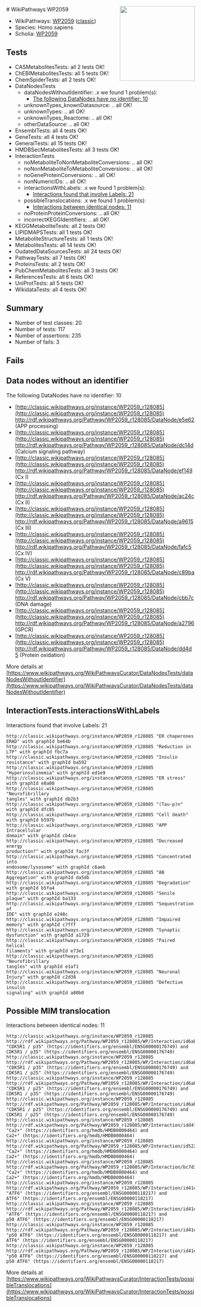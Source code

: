 <img style="float: right; width: 200px" src="https://upload.wikimedia.org/wikipedia/commons/thumb/8/83/Wplogo_with_text_500.png/640px-Wplogo_with_text_500.png" />
# WikiPathways WP2059

* WikiPathways: [WP2059](https://wikipathways.org/pathways/WP2059) ([classic](https://classic.wikipathways.org/instance/WP2059))
* Species: Homo sapiens
* Scholia: [WP2059](https://scholia.toolforge.org/wikipathways/WP2059)
## Tests
* CASMetabolitesTests: all 2 tests OK!
* ChEBIMetabolitesTests: all 5 tests OK!
* ChemSpiderTests: all 2 tests OK!
* DataNodesTests
    * dataNodesWithoutIdentifier: .x we found 1 problem(s):
        * [The following DataNodes have no identifier: 10](#8792c490)
    * unknownTypes_knownDatasource: .. all OK!
    * unknownTypes: .. all OK!
    * unknownTypes_Reactome: .. all OK!
    * otherDataSource: .. all OK!
* EnsemblTests: all 4 tests OK!
* GeneTests: all 4 tests OK!
* GeneralTests: all 15 tests OK!
* HMDBSecMetabolitesTests: all 3 tests OK!
* InteractionTests
    * noMetaboliteToNonMetaboliteConversions: .. all OK!
    * noNonMetaboliteToMetaboliteConversions: .. all OK!
    * noGeneProteinConversions: .. all OK!
    * nonNumericIDs: .. all OK!
    * interactionsWithLabels: .x we found 1 problem(s):
        * [Interactions found that involve Labels: 21](#fe97a8d8)
    * possibleTranslocations: .x we found 1 problem(s):
        * [Interactions between identical nodes: 11](#661ebeeb)
    * noProteinProteinConversions: .. all OK!
    * incorrectKEGGIdentifiers: .. all OK!
* KEGGMetaboliteTests: all 2 tests OK!
* LIPIDMAPSTests: all 1 tests OK!
* MetaboliteStructureTests: all 1 tests OK!
* MetabolitesTests: all 14 tests OK!
* OudatedDataSourcesTests: all 24 tests OK!
* PathwayTests: all 7 tests OK!
* ProteinsTests: all 2 tests OK!
* PubChemMetabolitesTests: all 3 tests OK!
* ReferencesTests: all 6 tests OK!
* UniProtTests: all 5 tests OK!
* WikidataTests: all 4 tests OK!


## Summary

* Number of test classes: 20
* Number of tests: 117
* Number of assertions: 235
* Number of fails: 3

## Fails

<a name="8792c490" />

## Data nodes without an identifier

The following DataNodes have no identifier: 10

* [http://classic.wikipathways.org/instance/WP2059_r128085](http://classic.wikipathways.org/instance/WP2059_r128085) http://rdf.wikipathways.org/Pathway/WP2059_r128085/DataNode/e5e62 (APP processing)
* [http://classic.wikipathways.org/instance/WP2059_r128085](http://classic.wikipathways.org/instance/WP2059_r128085) http://rdf.wikipathways.org/Pathway/WP2059_r128085/DataNode/dc14d (Calcium signaling 
pathway)
* [http://classic.wikipathways.org/instance/WP2059_r128085](http://classic.wikipathways.org/instance/WP2059_r128085) http://rdf.wikipathways.org/Pathway/WP2059_r128085/DataNode/ef149 (Cx I)
* [http://classic.wikipathways.org/instance/WP2059_r128085](http://classic.wikipathways.org/instance/WP2059_r128085) http://rdf.wikipathways.org/Pathway/WP2059_r128085/DataNode/ac24c (Cx II)
* [http://classic.wikipathways.org/instance/WP2059_r128085](http://classic.wikipathways.org/instance/WP2059_r128085) http://rdf.wikipathways.org/Pathway/WP2059_r128085/DataNode/a9615 (Cx III)
* [http://classic.wikipathways.org/instance/WP2059_r128085](http://classic.wikipathways.org/instance/WP2059_r128085) http://rdf.wikipathways.org/Pathway/WP2059_r128085/DataNode/fafc5 (Cx IV)
* [http://classic.wikipathways.org/instance/WP2059_r128085](http://classic.wikipathways.org/instance/WP2059_r128085) http://rdf.wikipathways.org/Pathway/WP2059_r128085/DataNode/c89ba (Cx V)
* [http://classic.wikipathways.org/instance/WP2059_r128085](http://classic.wikipathways.org/instance/WP2059_r128085) http://rdf.wikipathways.org/Pathway/WP2059_r128085/DataNode/cbb7c (DNA damage)
* [http://classic.wikipathways.org/instance/WP2059_r128085](http://classic.wikipathways.org/instance/WP2059_r128085) http://rdf.wikipathways.org/Pathway/WP2059_r128085/DataNode/a2796 (GPCR)
* [http://classic.wikipathways.org/instance/WP2059_r128085](http://classic.wikipathways.org/instance/WP2059_r128085) http://rdf.wikipathways.org/Pathway/WP2059_r128085/DataNode/dd4d5 (Protein oxidation)


More details at [https://www.wikipathways.org/WikiPathwaysCurator/DataNodesTests/dataNodesWithoutIdentifier](https://www.wikipathways.org/WikiPathwaysCurator/DataNodesTests/dataNodesWithoutIdentifier)

<a name="fe97a8d8" />

## InteractionTests.interactionsWithLabels

Interactions found that involve Labels: 21
```
http://classic.wikipathways.org/instance/WP2059_r128085 "ER chaperones
ERAD" with graphId be64b
http://classic.wikipathways.org/instance/WP2059_r128085 "Reduction in LTP" with graphId fbc7a
http://classic.wikipathways.org/instance/WP2059_r128085 "Insulin resistance" with graphId ba592
http://classic.wikipathways.org/instance/WP2059_r128085 "Hyperinsulinemia" with graphId ed1e9
http://classic.wikipathways.org/instance/WP2059_r128085 "ER stress" with graphId e8a08
http://classic.wikipathways.org/instance/WP2059_r128085 "Neurofibrillary 
tangles" with graphId db2b3
http://classic.wikipathways.org/instance/WP2059_r128085 "(Tau-p)n" with graphId dfc85
http://classic.wikipathways.org/instance/WP2059_r128085 "Cell death" with graphId b597b
http://classic.wikipathways.org/instance/WP2059_r128085 "APP Intracellular 
domain" with graphId cb4ce
http://classic.wikipathways.org/instance/WP2059_r128085 "Decreased energy 
production?" with graphId fac3f
http://classic.wikipathways.org/instance/WP2059_r128085 "Concentrated into
endosome/lysosome" with graphId c6aeb
http://classic.wikipathways.org/instance/WP2059_r128085 "AB Aggregation" with graphId da5db
http://classic.wikipathways.org/instance/WP2059_r128085 "Degradation" with graphId b5fa4
http://classic.wikipathways.org/instance/WP2059_r128085 "Senile plaque" with graphId ba133
http://classic.wikipathways.org/instance/WP2059_r128085 "Sequestration of 
IDE" with graphId e248c
http://classic.wikipathways.org/instance/WP2059_r128085 "Impaired memory" with graphId c7fff
http://classic.wikipathways.org/instance/WP2059_r128085 "Synaptic dysfunction" with graphId a1729
http://classic.wikipathways.org/instance/WP2059_r128085 "Paired helical 
filaments" with graphId e73e1
http://classic.wikipathways.org/instance/WP2059_r128085 "Neurofibrillary
tangles" with graphId e1af1
http://classic.wikipathways.org/instance/WP2059_r128085 "Neuronal Injury" with graphId c2d38
http://classic.wikipathways.org/instance/WP2059_r128085 "Defective insulin 
signaling" with graphId a80b0
```

<a name="661ebeeb" />

## Possible MIM translocation

Interactions between identical nodes: 11
```
http://classic.wikipathways.org/instance/WP2059_r128085 http://rdf.wikipathways.org/Pathway/WP2059_r128085/WP/Interaction/id6ab9bac4 "CDK5R1 / p35" (https://identifiers.org/ensembl/ENSG00000176749) and 
CDK5R1 / p35" (https://identifiers.org/ensembl/ENSG00000176749)
http://classic.wikipathways.org/instance/WP2059_r128085 http://rdf.wikipathways.org/Pathway/WP2059_r128085/WP/Interaction/id6ab9bac4 "CDK5R1 / p35" (https://identifiers.org/ensembl/ENSG00000176749) and 
CDK5R1 / p25" (https://identifiers.org/ensembl/ENSG00000176749)
http://classic.wikipathways.org/instance/WP2059_r128085 http://rdf.wikipathways.org/Pathway/WP2059_r128085/WP/Interaction/id6ab9bac4 "CDK5R1 / p25" (https://identifiers.org/ensembl/ENSG00000176749) and 
CDK5R1 / p35" (https://identifiers.org/ensembl/ENSG00000176749)
http://classic.wikipathways.org/instance/WP2059_r128085 http://rdf.wikipathways.org/Pathway/WP2059_r128085/WP/Interaction/id6ab9bac4 "CDK5R1 / p25" (https://identifiers.org/ensembl/ENSG00000176749) and 
CDK5R1 / p25" (https://identifiers.org/ensembl/ENSG00000176749)
http://classic.wikipathways.org/instance/WP2059_r128085 http://rdf.wikipathways.org/Pathway/WP2059_r128085/WP/Interaction/idd4f5d70a "Ca2+" (https://identifiers.org/hmdb/HMDB0000464) and 
Ca2+" (https://identifiers.org/hmdb/HMDB0000464)
http://classic.wikipathways.org/instance/WP2059_r128085 http://rdf.wikipathways.org/Pathway/WP2059_r128085/WP/Interaction/id5225f92c "Ca2+" (https://identifiers.org/hmdb/HMDB0000464) and 
Ca2+" (https://identifiers.org/hmdb/HMDB0000464)
http://classic.wikipathways.org/instance/WP2059_r128085 http://rdf.wikipathways.org/Pathway/WP2059_r128085/WP/Interaction/bc7d3 "Ca2+" (https://identifiers.org/hmdb/HMDB0000464) and 
Ca2+" (https://identifiers.org/hmdb/HMDB0000464)
http://classic.wikipathways.org/instance/WP2059_r128085 http://rdf.wikipathways.org/Pathway/WP2059_r128085/WP/Interaction/id41e74657 "ATF6" (https://identifiers.org/ensembl/ENSG00000118217) and 
ATF6" (https://identifiers.org/ensembl/ENSG00000118217)
http://classic.wikipathways.org/instance/WP2059_r128085 http://rdf.wikipathways.org/Pathway/WP2059_r128085/WP/Interaction/id41e74657 "ATF6" (https://identifiers.org/ensembl/ENSG00000118217) and 
p50 ATF6" (https://identifiers.org/ensembl/ENSG00000118217)
http://classic.wikipathways.org/instance/WP2059_r128085 http://rdf.wikipathways.org/Pathway/WP2059_r128085/WP/Interaction/id41e74657 "p50 ATF6" (https://identifiers.org/ensembl/ENSG00000118217) and 
ATF6" (https://identifiers.org/ensembl/ENSG00000118217)
http://classic.wikipathways.org/instance/WP2059_r128085 http://rdf.wikipathways.org/Pathway/WP2059_r128085/WP/Interaction/id41e74657 "p50 ATF6" (https://identifiers.org/ensembl/ENSG00000118217) and 
p50 ATF6" (https://identifiers.org/ensembl/ENSG00000118217)
```

More details at [https://www.wikipathways.org/WikiPathwaysCurator/InteractionTests/possibleTranslocations](https://www.wikipathways.org/WikiPathwaysCurator/InteractionTests/possibleTranslocations)

